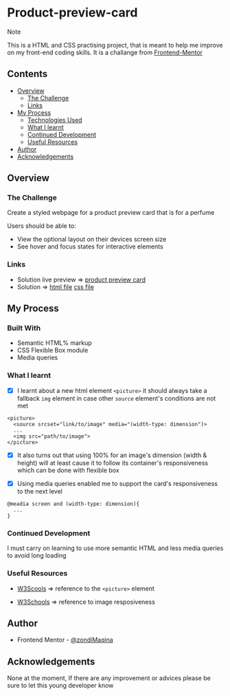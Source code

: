 # Product-preview-card

> [!NOTE]
> This is a HTML and CSS practising project, that is meant to help me improve on my front-end coding skills. It is a challange from [Frontend-Mentor](https://www.frontendmentor.io/challenges/product-preview-card-component-GO7UmttRfa)

## Contents

- [Overview](#overview)
  - [The Challenge](#the-challenge)
  - [Links](#links)
- [My Process](#my-process)
  - [Technologies Used](#built-with)
  - [What I learnt](#what-i-learnt)
  - [Continued Development](#continued-development)
  - [Useful Resources](#useful-resources)
- [Author](#author)
- [Acknowledgements](#acknowledgements)

## Overview

### The Challenge

Create a styled webpage for a product preview card that is for a perfume

Users should be able to:

- View the optional layout on their devices screen size
- See hover and focus states for interactive elements

### Links

- Solution live preview => [product preview card](https://zondimaqina.github.io/product-preview-card/)
- Solution => [html file](index.html) [css file](https://github.com/zondiMaqina/product-preview-card/blob/main/styling_sheets/styles.css)

## My Process

### Built With

- Semantic HTML% markup
- CSS Flexible Box module
- Media queries

### What I learnt

- [x]  I learnt about a new html element `<picture>` it should always take a fallback `img` element in case other `source` element's conditions are not met

```
<picture>
  <source srcset="link/to/image" media="(width-type: dimension")>
  ...
  <img src="path/to/image">
</picture>
```

- [x] It also turns out that using 100% for an image's dimension (width & height)  will at least cause it to follow its container's responsiveness which can be done with flexible box

- [x] Using media queries enabled me to support the card's responsiveness to the next level

```
@meadia screen and (width-type: dimension){
  ...
}
```

### Continued Development
I must carry on learning to use more semantic HTML and less media queries to avoid long loading

### Useful Resources

- [W3Scools](https://www.w3schools.com/html/html_images_picture.asp) => reference to the `<picture>` element

- [W3Schools](https://www.w3schoolscsom/css/css_rwd_images) => reference to image resposiveness
## Author

- Frontend Mentor - [@zondiMaqina](https://www.frontendmentor.io/profile/zondiMaqina)

## Acknowledgements

None at the moment, If there are any improvement or advices please be sure to let this young developer know
